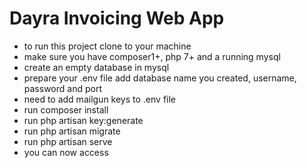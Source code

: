 # Dayra Invoicing Web App

- to run this project clone to your machine
- make sure you have composer1+, php 7+ and a running mysql
- create an empty database in mysql 
- prepare your .env file add database name you created, username, password and port
- need to add mailgun keys to .env file
- run composer install
- run php artisan key:generate
- run php artisan migrate 
- run php artisan serve
- you can now access 
